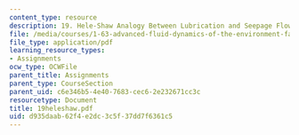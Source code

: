 ```yaml
---
content_type: resource
description: 19. Hele-Shaw Analogy Between Lubrication and Seepage Flows
file: /media/courses/1-63-advanced-fluid-dynamics-of-the-environment-fall-2002/d935daab62f4e2dc3c5f37dd7f6361c5_19heleshaw.pdf
file_type: application/pdf
learning_resource_types:
- Assignments
ocw_type: OCWFile
parent_title: Assignments
parent_type: CourseSection
parent_uid: c6e346b5-4e40-7683-cec6-2e232671cc3c
resourcetype: Document
title: 19heleshaw.pdf
uid: d935daab-62f4-e2dc-3c5f-37dd7f6361c5
---
```

